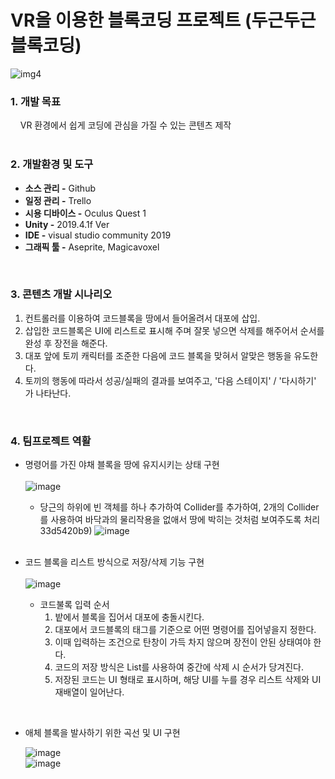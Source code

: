 # VR을 이용한 블록코딩 프로젝트 (두근두근 블록코딩)
![img4](https://github.com/zigoom/PortfolioPage/assets/24885296/c9d6f73a-4228-4192-917c-acedf61bdb49)


### 1. 개발 목표  
&nbsp;&nbsp;&nbsp;   VR 환경에서 쉽게 코딩에 관심을 가질 수 있는 콘텐츠 제작     
<br/>
### 2. 개발환경 및 도구  
  - **소스 관리 -**  Github  
  - **일정 관리 -**  Trello  
  - **시용 디바이스 -**  Oculus Quest 1   
  - **Unity -** 2019.4.1f Ver 
  - **IDE -** visual studio community 2019  
  - **그래픽 툴 -** Aseprite, Magicavoxel  
<br/>

### 3. 콘텐츠 개발 시나리오  
  1. 컨트롤러를 이용하여 코드블록을 땅에서 들어올려서 대포에 삽입.
  2. 삽입한 코드블록은 UI에 리스트로 표시해 주며 잘못 넣으면 삭제를 해주어서 순서를 완성 후 장전을 해준다.
  3. 대포 앞에 토끼 캐릭터를 조준한 다음에 코드 블록을 맞혀서 알맞은 행동을 유도한다.
  4. 토끼의 행동에 따라서 성공/실패의 결과를 보여주고, '다음 스테이지' / '다시하기' 가 나타난다.  
<br/>
  
### 4. 팀프로젝트 역활   
  - 명령어를 가진 야채 블록을 땅에 유지시키는 상태 구현  <br/>  
![image](https://github.com/zigoom/BlockCoding/assets/24885296/c3abc138-9a8b-43dc-826e-167e0ac8077f)  
    - 당근의 하위에 빈 객체를 하나 추가하여 Collider를 추가하여, 2개의 Collider 를 사용하여 바닥과의 물리작용을 없애서 땅에 박히는 것처럼 보여주도록 처리33d5420b9)
![image](https://github.com/zigoom/BlockCoding/assets/24885296/c078cfc1-6601-44e5-b012-cedd3ad33556)  <br/><br/>  

  - 코드 블록을 리스트 방식으로 저장/삭제 기능 구현  <br/>  
    ![image](https://github.com/zigoom/BlockCoding/assets/24885296/a68feb20-4c72-46d8-8dff-c1416232b8a3)  

    - 코드불록 입력 순서  
      1. 밭에서 블록을 집어서 대포에 충돌시킨다.
      2. 대포에서 코드블록의 태그를 기준으로 어떤 명령어를 집어넣을지 정한다.
      3. 이때 입력하는 조건으로 탄창이 가득 차지 않으며 장전이 안된 상태여야 한다.
      4. 코드의 저장 방식은 List를 사용하여 중간에 삭제 시 순서가 당겨진다.
      5. 저장된 코드는 UI 형태로 표시하며, 해당 UI를 누를 경우 리스트 삭제와
     UI 재배열이 일어난다.  
<br/>  

  - 애체 블록을 발사하기 위한 곡선 및 UI 구현
      
    ![image](https://github.com/zigoom/BlockCoding/assets/24885296/1391d3d8-a1b9-48f8-9662-5ca7d971aaa5)  
    ![image](https://github.com/zigoom/BlockCoding/assets/24885296/8d75214c-4651-4818-b298-9d3772c2d225)  
<br/>
  

